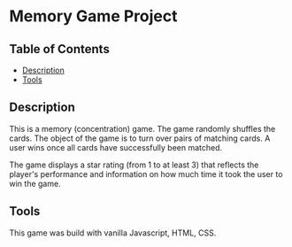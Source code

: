 # Memory Game Project

## Table of Contents

* [Description](#description)
* [Tools](#tools)

## Description

This is a memory (concentration) game. The game randomly shuffles the cards. The object of the game is to turn over pairs of matching cards. A user wins once all cards have successfully been matched.

The game displays a star rating (from 1 to at least 3) that reflects the player's performance and information on how much time it took the user to win the game.

## Tools

This game was build with vanilla Javascript, HTML, CSS. 
